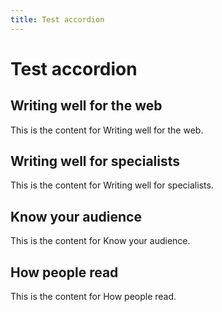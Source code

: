 ```yaml
---
title: Test accordion
---
```


# Test accordion

<div class="govuk-accordion" data-module="govuk-accordion" id="accordion-default">
  <div class="govuk-accordion__section">
    <div class="govuk-accordion__section-header">
      <h2 class="govuk-accordion__section-heading">
        <span class="govuk-accordion__section-button" id="accordion-default-heading-1">
          Writing well for the web
        </span>
      </h2>
    </div>
    <div id="accordion-default-content-1" class="govuk-accordion__section-content">
      <p class="govuk-body">This is the content for Writing well for the web.</p>
    </div>
  </div>
  <div class="govuk-accordion__section">
    <div class="govuk-accordion__section-header">
      <h2 class="govuk-accordion__section-heading">
        <span class="govuk-accordion__section-button" id="accordion-default-heading-2">
          Writing well for specialists
        </span>
      </h2>
    </div>
    <div id="accordion-default-content-2" class="govuk-accordion__section-content">
      <p class="govuk-body">This is the content for Writing well for specialists.</p>
    </div>
  </div>
  <div class="govuk-accordion__section">
    <div class="govuk-accordion__section-header">
      <h2 class="govuk-accordion__section-heading">
        <span class="govuk-accordion__section-button" id="accordion-default-heading-3">
          Know your audience
        </span>
      </h2>
    </div>
    <div id="accordion-default-content-3" class="govuk-accordion__section-content">
      <p class="govuk-body">This is the content for Know your audience.</p>
    </div>
  </div>
  <div class="govuk-accordion__section">
    <div class="govuk-accordion__section-header">
      <h2 class="govuk-accordion__section-heading">
        <span class="govuk-accordion__section-button" id="accordion-default-heading-4">
          How people read
        </span>
      </h2>
    </div>
    <div id="accordion-default-content-4" class="govuk-accordion__section-content">
      <p class="govuk-body">This is the content for How people read.</p>
    </div>
  </div>
</div>